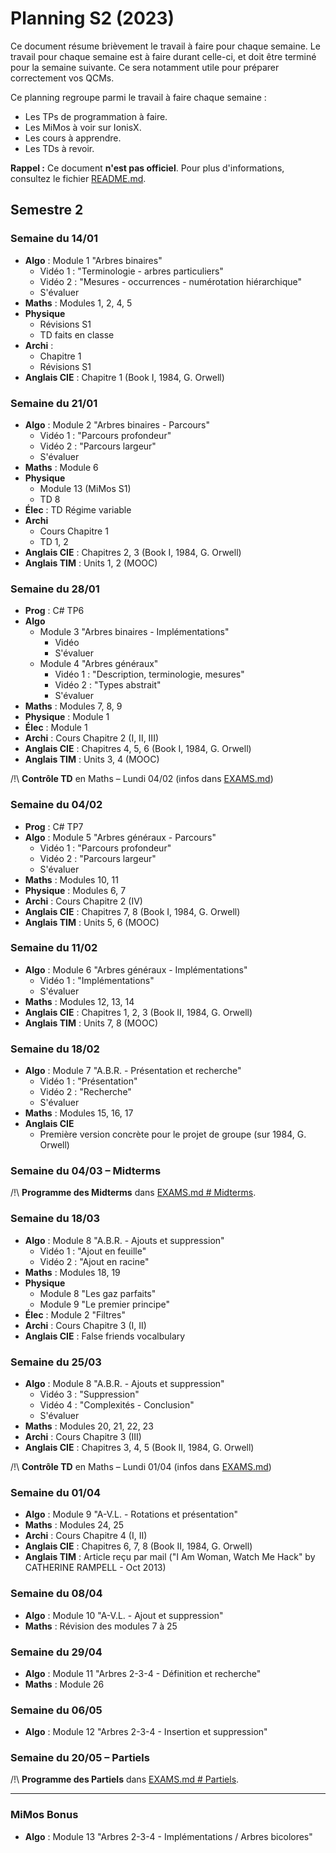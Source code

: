 # Planning S2 (2023)

Ce document résume brièvement le travail à faire pour chaque semaine.
Le travail pour chaque semaine est à faire durant celle-ci, et doit être terminé pour la semaine suivante. Ce sera notamment utile pour préparer correctement vos QCMs.

Ce planning regroupe parmi le travail à faire chaque semaine :
- Les TPs de programmation à faire.
- Les MiMos à voir sur IonisX.
- Les cours à apprendre.
- Les TDs à revoir.

**Rappel :** Ce document **n'est pas officiel**.
Pour plus d'informations, consultez le fichier [README.md](../../README.md).


## Semestre 2

### Semaine du 14/01

- **Algo** : Module 1 "Arbres binaires"
	- Vidéo 1 : "Terminologie - arbres particuliers"
	- Vidéo 2 : "Mesures - occurrences - numérotation hiérarchique"
	- S'évaluer
- **Maths** : Modules 1, 2, 4, 5
- **Physique**
	- Révisions S1
	- TD faits en classe
- **Archi** :
	- Chapitre 1
	- Révisions S1
- **Anglais CIE** : Chapitre 1 (Book I, 1984, G. Orwell)

### Semaine du 21/01

- **Algo** : Module 2 "Arbres binaires - Parcours"
	- Vidéo 1 : "Parcours profondeur"
	- Vidéo 2 : "Parcours largeur"
	- S'évaluer
- **Maths** : Module 6
- **Physique**
	- Module 13 (MiMos S1)
	- TD 8
- **Élec** : TD Régime variable
- **Archi**
	- Cours Chapitre 1
	- TD 1, 2
- **Anglais CIE** : Chapitres 2, 3 (Book I, 1984, G. Orwell)
- **Anglais TIM** : Units 1, 2 (MOOC)

### Semaine du 28/01

- **Prog** : C# TP6
- **Algo**
	- Module 3 "Arbres binaires - Implémentations"
		- Vidéo
		- S'évaluer
	- Module 4 "Arbres généraux"
		- Vidéo 1 : "Description, terminologie, mesures"
		- Vidéo 2 : "Types abstrait"
		- S'évaluer
- **Maths** : Modules 7, 8, 9
- **Physique** : Module 1
- **Élec** : Module 1
- **Archi** : Cours Chapitre 2 (I, II, III)
- **Anglais CIE** : Chapitres 4, 5, 6 (Book I, 1984, G. Orwell)
- **Anglais TIM** : Units 3, 4 (MOOC)

/!\ **Contrôle TD** en Maths – Lundi 04/02 (infos dans [EXAMS.md](EXAMS.md))

### Semaine du 04/02

- **Prog** : C# TP7
- **Algo** : Module 5 "Arbres généraux - Parcours"
	- Vidéo 1 : "Parcours profondeur"
	- Vidéo 2 : "Parcours largeur"
	- S'évaluer
- **Maths** : Modules 10, 11
- **Physique** : Modules 6, 7
- **Archi** : Cours Chapitre 2 (IV)
- **Anglais CIE** : Chapitres 7, 8 (Book I, 1984, G. Orwell)
- **Anglais TIM** : Units 5, 6 (MOOC)

### Semaine du 11/02

- **Algo** : Module 6 "Arbres généraux - Implémentations"
	- Vidéo 1 : "Implémentations"
	- S'évaluer
- **Maths** : Modules 12, 13, 14
- **Anglais CIE** : Chapitres 1, 2, 3 (Book II, 1984, G. Orwell)
- **Anglais TIM** : Units 7, 8 (MOOC)

### Semaine du 18/02

- **Algo** : Module 7 "A.B.R. - Présentation et recherche"
	- Vidéo 1 : "Présentation"
	- Vidéo 2 : "Recherche"
	- S'évaluer
- **Maths** : Modules 15, 16, 17
- **Anglais CIE**
  - Première version concrète pour le projet de groupe (sur 1984, G. Orwell)

### Semaine du 04/03 – Midterms

/!\ **Programme des Midterms** dans [EXAMS.md # Midterms](EXAMS.md#midterms).

### Semaine du 18/03

- **Algo** : Module 8 "A.B.R. - Ajouts et suppression"
	- Vidéo 1 : "Ajout en feuille"
	- Vidéo 2 : "Ajout en racine"
- **Maths** : Modules 18, 19
- **Physique**
	- Module 8 "Les gaz parfaits"
	- Module 9 "Le premier principe"
- **Élec** : Module 2 "Filtres"
- **Archi** : Cours Chapitre 3 (I, II)
- **Anglais CIE** : False friends vocalbulary

### Semaine du 25/03

- **Algo** : Module 8 "A.B.R. - Ajouts et suppression"
	- Vidéo 3 : "Suppression"
	- Vidéo 4 : "Complexités - Conclusion"
	- S'évaluer
- **Maths** : Modules 20, 21, 22, 23
- **Archi** : Cours Chapitre 3 (III)
- **Anglais CIE** : Chapitres 3, 4, 5 (Book II, 1984, G. Orwell)

/!\ **Contrôle TD** en Maths – Lundi 01/04 (infos dans [EXAMS.md](EXAMS.md))

### Semaine du 01/04

- **Algo** : Module 9 "A-V.L. - Rotations et présentation"
- **Maths** : Modules 24, 25
- **Archi** : Cours Chapitre 4 (I, II)
- **Anglais CIE** : Chapitres 6, 7, 8 (Book II, 1984, G. Orwell)
- **Anglais TIM** : Article reçu par mail ("I Am Woman, Watch Me Hack" by CATHERINE RAMPELL - Oct 2013)

### Semaine du 08/04

- **Algo** : Module 10 "A-V.L. - Ajout et suppression"
- **Maths** : Révision des modules 7 à 25

### Semaine du 29/04

- **Algo** : Module 11 "Arbres 2-3-4 - Définition et recherche"
- **Maths** : Module 26

### Semaine du 06/05
- **Algo** : Module 12 "Arbres 2-3-4 - Insertion et suppression"

### Semaine du 20/05 – Partiels

/!\ **Programme des Partiels** dans [EXAMS.md # Partiels](EXAMS.md#partiels).

---

### MiMos Bonus

- **Algo** : Module 13 "Arbres 2-3-4 - Implémentations / Arbres bicolores"
